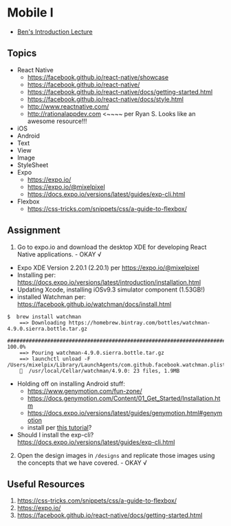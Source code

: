 # Mobile I
- [Ben's Introduction Lecture](https://youtu.be/xeUinxnjlgI)
## Topics
* React Native
  * https://facebook.github.io/react-native/showcase
  * https://facebook.github.io/react-native/
  * https://facebook.github.io/react-native/docs/getting-started.html
  * https://facebook.github.io/react-native/docs/style.html
  * http://www.reactnative.com/
  * http://rationalappdev.com <~~~~ per Ryan S. Looks like an awesome resource!!!
* iOS
* Android
* Text
* View
* Image
* StyleSheet
* Expo
  * https://expo.io/
  * https://expo.io/@mixelpixel
  * https://docs.expo.io/versions/latest/guides/exp-cli.html
* Flexbox
  * https://css-tricks.com/snippets/css/a-guide-to-flexbox/
## Assignment
1. Go to expo.io and download the desktop XDE for developing React Native applications. - OKAY √
  - Expo XDE Version 2.20.1 (2.20.1) per https://expo.io/@mixelpixel
  - Installing per: https://docs.expo.io/versions/latest/introduction/installation.html
  - Updating Xcode, installing iOSv9.3 simulator component (1.53GB!)
  - installed Watchman per: https://facebook.github.io/watchman/docs/install.html
  ```console
  $  brew install watchman
      ==> Downloading https://homebrew.bintray.com/bottles/watchman-4.9.0.sierra.bottle.tar.gz
      ######################################################################## 100.0%
      ==> Pouring watchman-4.9.0.sierra.bottle.tar.gz
      ==> launchctl unload -F /Users/mixelpix/Library/LaunchAgents/com.github.facebook.watchman.plist
      🍺  /usr/local/Cellar/watchman/4.9.0: 23 files, 1.9MB
  ```
  - Holding off on installing Android stuff:
    - https://www.genymotion.com/fun-zone/
    - https://docs.genymotion.com/Content/01_Get_Started/Installation.htm
    - https://docs.expo.io/versions/latest/guides/genymotion.html#genymotion
    - install per [this tutorial](http://rationalappdev.com/3-steps-to-build-your-first-mobile-app-with-react-native/)?
  - Should I install the exp-cli? https://docs.expo.io/versions/latest/guides/exp-cli.html
2. Open the design images in `/designs` and replicate those images using the concepts that we have covered. - OKAY √
## Useful Resources
1. https://css-tricks.com/snippets/css/a-guide-to-flexbox/
2. https://expo.io/
3. https://facebook.github.io/react-native/docs/getting-started.html
